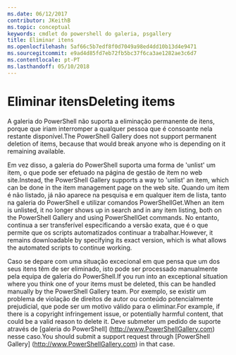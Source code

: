 ```yaml
---
ms.date: 06/12/2017
contributor: JKeithB
ms.topic: conceptual
keywords: cmdlet do powershell do galeria, psgallery
title: Eliminar itens
ms.openlocfilehash: 5af66c5b7edf8f0d7049a98ed4dd10b13d4e9471
ms.sourcegitcommit: e9ad4d85fd7eb72fb5bc37f6ca3ae1282ae3c6d7
ms.contentlocale: pt-PT
ms.lasthandoff: 05/10/2018
---
```

# <a name="deleting-items"></a><span data-ttu-id="e08fc-103">Eliminar itens</span><span class="sxs-lookup"><span data-stu-id="e08fc-103">Deleting items</span></span>

<span data-ttu-id="e08fc-104">A galeria do PowerShell não suporta a eliminação permanente de itens, porque que iriam interromper a qualquer pessoa que é consoante nela restante disponível.</span><span class="sxs-lookup"><span data-stu-id="e08fc-104">The PowerShell Gallery does not support permanent deletion of items, because that would break anyone who is depending on it remaining available.</span></span>

<span data-ttu-id="e08fc-105">Em vez disso, a galeria do PowerShell suporta uma forma de 'unlist' um item, o que pode ser efetuado na página de gestão de item no web site.</span><span class="sxs-lookup"><span data-stu-id="e08fc-105">Instead, the PowerShell Gallery supports a way to 'unlist' an item, which can be done in the item management page on the web site.</span></span>
<span data-ttu-id="e08fc-106">Quando um item é não listado, já não aparece na pesquisa e em qualquer item de lista, tanto na galeria do PowerShell e utilizar comandos PowerShellGet.</span><span class="sxs-lookup"><span data-stu-id="e08fc-106">When an item is unlisted, it no longer shows up in search and in any item listing, both on the PowerShell Gallery and using PowerShellGet commands.</span></span>
<span data-ttu-id="e08fc-107">No entanto, continua a ser transferível especificando a versão exata, que é o que permite que os scripts automatizados continuar a trabalhar.</span><span class="sxs-lookup"><span data-stu-id="e08fc-107">However, it remains downloadable by specifying its exact version, which is what allows the automated scripts to continue working.</span></span>

<span data-ttu-id="e08fc-108">Caso se depare com uma situação excecional em que pensa que um dos seus itens têm de ser eliminado, isto pode ser processado manualmente pela equipa de galeria do PowerShell.</span><span class="sxs-lookup"><span data-stu-id="e08fc-108">If you run into an exceptional situation where you think one of your items must be deleted, this can be handled manually by the PowerShell Gallery team.</span></span>
<span data-ttu-id="e08fc-109">Por exemplo, se existir um problema de violação de direitos de autor ou conteúdo potencialmente prejudicial, que pode ser um motivo válido para o eliminar.</span><span class="sxs-lookup"><span data-stu-id="e08fc-109">For example, if there is a copyright infringement issue, or potentially harmful content, that could be a valid reason to delete it.</span></span>
<span data-ttu-id="e08fc-110">Deve submeter um pedido de suporte através de [galeria do PowerShell] (http://www.PowerShellGallery.com) nesse caso.</span><span class="sxs-lookup"><span data-stu-id="e08fc-110">You should submit a support request through [PowerShell Gallery] (http://www.PowerShellGallery.com) in that case.</span></span>
